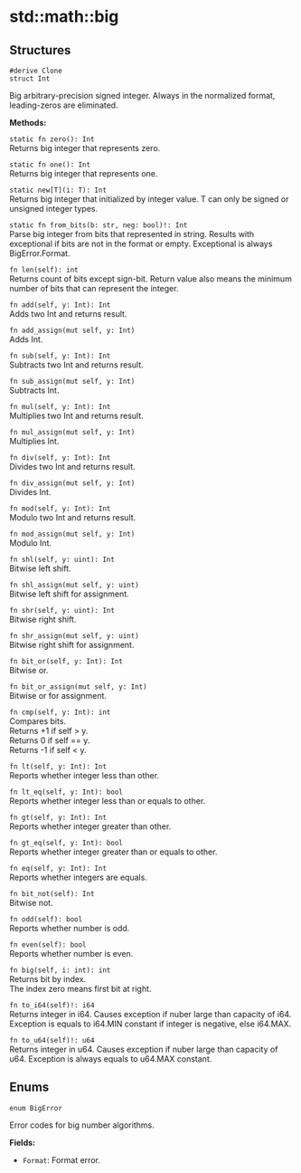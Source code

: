 # std::math::big

## Structures

```jule
#derive Clone
struct Int
```
Big arbitrary-precision signed integer.
Always in the normalized format, leading-zeros are eliminated.

**Methods:**

`static fn zero(): Int`\
Returns big integer that represents zero.

`static fn one(): Int`\
Returns big integer that represents one.

`static new[T](i: T): Int`\
Returns big integer that initialized by integer value.
T can only be signed or unsigned integer types.

`static fn from_bits(b: str, neg: bool)!: Int`\
Parse big integer from bits that represented in string.
Results with exceptional if bits are not in the format or empty.
Exceptional is always BigError.Format.

`fn len(self): int`\
Returns count of bits except sign-bit.
Return value also means the minimum number of bits that can represent the integer.

`fn add(self, y: Int): Int`\
Adds two Int and returns result.

`fn add_assign(mut self, y: Int)`\
Adds Int.

`fn sub(self, y: Int): Int`\
Subtracts two Int and returns result.

`fn sub_assign(mut self, y: Int)`\
Subtracts Int.

`fn mul(self, y: Int): Int`\
Multiplies two Int and returns result.

`fn mul_assign(mut self, y: Int)`\
Multiplies Int.

`fn div(self, y: Int): Int`\
Divides two Int and returns result.

`fn div_assign(mut self, y: Int)`\
Divides Int.

`fn mod(self, y: Int): Int`\
Modulo two Int and returns result.

`fn mod_assign(mut self, y: Int)`\
Modulo Int.

`fn shl(self, y: uint): Int`\
Bitwise left shift.

`fn shl_assign(mut self, y: uint)`\
Bitwise left shift for assignment.

`fn shr(self, y: uint): Int`\
Bitwise right shift.

`fn shr_assign(mut self, y: uint)`\
Bitwise right shift for assignment.

`fn bit_or(self, y: Int): Int`\
Bitwise or.

`fn bit_or_assign(mut self, y: Int)`\
Bitwise or for assignment.

`fn cmp(self, y: Int): int`\
Compares bits. \
Returns +1 if self > y. \
Returns 0 if self == y. \
Returns -1 if self < y.

`fn lt(self, y: Int): Int`\
Reports whether integer less than other.

`fn lt_eq(self, y: Int): bool`\
Reports whether integer less than or equals to other.

`fn gt(self, y: Int): Int`\
Reports whether integer greater than other.

`fn gt_eq(self, y: Int): bool`\
Reports whether integer greater than or equals to other.

`fn eq(self, y: Int): Int`\
Reports whether integers are equals.

`fn bit_not(self): Int`\
Bitwise not.

`fn odd(self): bool`\
Reports whether number is odd.

`fn even(self): bool`\
Reports whether number is even.

`fn big(self, i: int): int`\
Returns bit by index.\
The index zero means first bit at right.

`fn to_i64(self)!: i64`\
Returns integer in i64.
Causes exception if nuber large than capacity of i64.
Exception is equals to i64.MIN constant if integer is negative, else i64.MAX.

`fn to_u64(self)!: u64`\
Returns integer in u64.
Causes exception if nuber large than capacity of u64.
Exception is always equals to u64.MAX constant.

## Enums

```jule
enum BigError
```
Error codes for big number algorithms.

**Fields:**
- `Format`: Format error.
